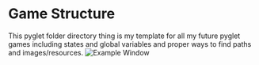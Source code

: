 # Game Structure

This pyglet folder directory thing is my template for all my future pyglet games including states and global variables and proper ways to find paths and images/resources.
![Example Window](https://i.imgur.com/8myWr7x.png)